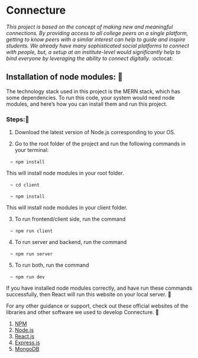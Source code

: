 # Connecture

*This project is based on the concept of making new and meaningful connections. By providing access to all college peers on a single platform, getting to know peers with a similar interest can help to guide and inspire students. We already have many sophisticated social platforms to connect with people, but, a setup at an institute-level would significantly help to bind everyone by leveraging the ability to connect digitally.* :octocat:

## Installation of node modules: :rocket:

The technology stack used in this project is the MERN stack, which has some dependencies. To run this code, your system would need node modules, and here’s how you can install them and run this project.

### Steps::octopus:
1. Download the latest version of Node.js corresponding to your OS.


2. Go to the root folder of the project and run the following commands in your terminal:

` ` `~ npm install` ` `

This will install node modules in your root folder.

` ` `~ cd client` ` `

` ` `~ npm install` ` `

This will install node modules in your client folder.

3. To run frontend/client side, run the command

` ` `~ npm run client` ` `

4. To run server and backend, run the command

` ` `~ npm run server` ` `
 
5. To run both, run the command

` ` `~ npm run dev` ` `

If you have installed node modules correctly, and have run these commands successfully, then React will run this website on your local server. :dart:

For any other guidance or support, check out these official websites of the libraries and other software we used to develop Connecture. :bookmark_tabs:
1. [NPM](https://www.npmjs.com/)
2. [Node.js](https://nodejs.org/en/)
3. [React.js](https://reactjs.org/)
5. [Express.js](https://expressjs.com/)
6. [MongoDB](https://docs.mongodb.com)
